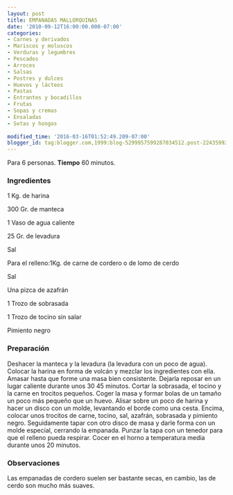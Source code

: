 ```yaml
---
layout: post
title: EMPANADAS MALLORQUINAS
date: '2010-09-12T16:00:00.000-07:00'
categories:
- Carnes y derivados
- Mariscos y moluscos
- Verduras y legumbres
- Pescados
- Arroces
- Salsas
- Postres y dulces
- Huevos y lácteos
- Pastas
- Entrantes y bocadillos
- Frutas
- Sopas y cremas
- Ensaladas
- Setas y hongos
 
modified_time: '2016-03-16T01:52:49.209-07:00'
blogger_id: tag:blogger.com,1999:blog-5299957599287034512.post-2243599294761945293
---
```


Para 6 personas.
<b>Tiempo</b> 60 minutos.

<h3>Ingredientes</h3>

1 Kg. de harina

300 Gr. de manteca

1 Vaso de agua caliente

25 Gr. de levadura

Sal

Para el relleno:1Kg. de carne de cordero o de lomo de cerdo

Sal

Una pizca de azafrán

1 Trozo de sobrasada

1 Trozo de tocino sin salar

Pimiento negro

<h3>Preparación</h3>

Deshacer la manteca y la levadura (la levadura con un poco de agua). Colocar la harina en forma de volcán y mezclar los ingredientes con ella. Amasar hasta que forme una masa bien consistente. Dejarla reposar en un lugar caliente durante unos 30 45 minutos. Cortar la sobrasada, el tocino y la carne en trocitos pequeños. Coger la masa y formar bolas de un tamaño un poco más pequeño que un huevo. Alisar sobre un poco de harina y hacer un disco con un molde, levantando el borde como una cesta. Encima, colocar unos trocitos de carne, tocino, sal, azafrán, sobrasada y pimiento negro. Seguidamente tapar con otro disco de masa y darle forma con un molde especial, cerrando la empanada. Punzar la tapa con un tenedor para que el relleno pueda respirar. Cocer en el horno a temperatura media durante unos 20 minutos.

<h3>Observaciones</h3>

Las empanadas de cordero suelen ser bastante secas, en cambio, las de cerdo son mucho más suaves.

